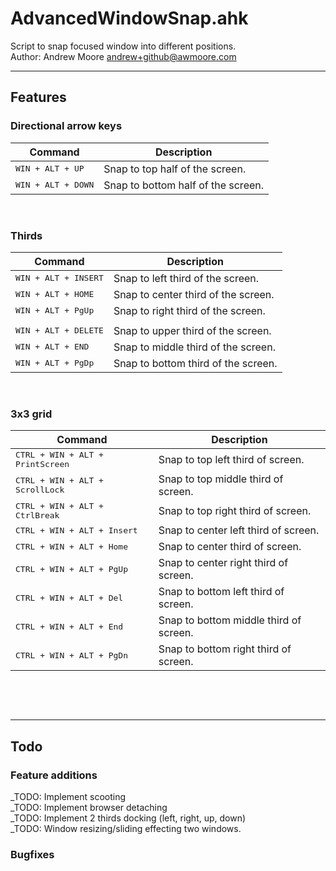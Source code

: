 # AdvancedWindowSnap.ahk

Script to snap focused window into different positions.  
Author: Andrew Moore <andrew+github@awmoore.com>  


---

## Features

### Directional arrow keys
| Command                     | Description                        |
| --------------------------- | ---------------------------------- |
| <kbd>WIN + ALT + UP</kbd>   | Snap to top half of the screen.    |
| <kbd>WIN + ALT + DOWN</kbd> | Snap to bottom half of the screen. |

&nbsp;

### Thirds
| Command                       | Description                         |
| ----------------------------- | ----------------------------------- |
| <kbd>WIN + ALT + INSERT</kbd> | Snap to left third of the screen.   |
| <kbd>WIN + ALT + HOME</kbd>   | Snap to center third of the screen. |
| <kbd>WIN + ALT + PgUp</kbd>   | Snap to right third of the screen.  |
|                               |                                     |
| <kbd>WIN + ALT + DELETE</kbd> | Snap to upper third of the screen.  |
| <kbd>WIN + ALT + END</kbd>    | Snap to middle third of the screen. |
| <kbd>WIN + ALT + PgDp</kbd>   | Snap to bottom third of the screen. |

&nbsp;

### 3x3 grid
| Command                                   | Description                            |
| ----------------------------------------- | -------------------------------------- |
| <kbd>CTRL + WIN + ALT + PrintScreen</kbd> | Snap to top left third of screen.      |
| <kbd>CTRL + WIN + ALT + ScrollLock</kbd>  | Snap to top middle third of screen.    |
| <kbd>CTRL + WIN + ALT + CtrlBreak</kbd>   | Snap to top right third of screen.     |
| <kbd>CTRL + WIN + ALT + Insert</kbd>      | Snap to center left third of screen.   |
| <kbd>CTRL + WIN + ALT + Home</kbd>        | Snap to center third of screen.        |
| <kbd>CTRL + WIN + ALT + PgUp</kbd>        | Snap to center right third of screen.  |
| <kbd>CTRL + WIN + ALT + Del</kbd>         | Snap to bottom left third of screen.   |
| <kbd>CTRL + WIN + ALT + End</kbd>         | Snap to bottom middle third of screen. |
| <kbd>CTRL + WIN + ALT + PgDn</kbd>        | Snap to bottom right third of screen.  |


&nbsp;

&nbsp;

---
## Todo
### Feature additions

_TODO: Implement scooting  
_TODO: Implement browser detaching  
_TODO: Implement 2 thirds docking (left, right, up, down)  
_TODO: Window resizing/sliding effecting two windows.  

### Bugfixes
